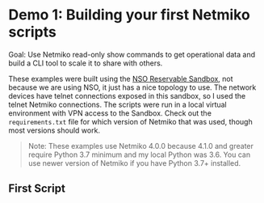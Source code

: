 # Demo 1: Building your first Netmiko scripts

Goal: Use Netmiko read-only show commands to get operational data and build a CLI tool to scale it to share with others.

These examples were built using the [NSO Reservable Sandbox](LINK), not because we are using NSO, it just has a nice topology to use. The network devices have telnet connections exposed in this sandbox, so I used the telnet Netmiko connections. The scripts were run in a local virtual environment with VPN access to the Sandbox. Check out the `requirements.txt` file for which version of Netmiko that was used, though most versions should work.

> Note: These examples use Netmiko 4.0.0 because 4.1.0 and greater require Python 3.7 minimum and my local Python was 3.6. You can use newer version of Netmiko if you have Python 3.7+ installed.

## First Script


